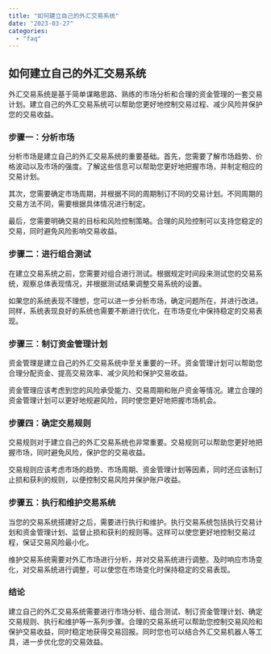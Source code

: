 ```yaml
---
title: "如何建立自己的外汇交易系统"
date: "2023-03-27"
categories: 
  - "faq"
---
```


## 如何建立自己的外汇交易系统

外汇交易系统是基于简单谋略思路、熟练的市场分析和合理的资金管理的一套交易计划。建立自己的外汇交易系统可以帮助您更好地控制交易过程、减少风险并保护您的交易收益。

### 步骤一：分析市场

分析市场是建立自己的外汇交易系统的重要基础。首先，您需要了解市场趋势、价格波动以及市场的强度。了解这些信息可以帮助您更好地把握市场，并制定相应的交易计划。

其次，您需要确定市场周期，并根据不同的周期制订不同的交易计划。不同周期的交易方法不同，需要根据具体情况进行制定。

最后，您需要明确交易的目标和风险控制策略。合理的风险控制可以支持您稳定的交易，同时避免风险影响交易收益。

### 步骤二：进行组合测试

在建立交易系统之前，您需要对组合进行测试。根据规定时间段来测试您的交易系统，观察总体表现情况，并根据测试结果调整交易系统的设置。

如果您的系统表现不理想，您可以进一步分析市场，确定问题所在，并进行改进。同样，系统表现良好的系统也需要不断进行优化，在市场变化中保持稳定的交易表现。

### 步骤三：制订资金管理计划

资金管理是建立自己的外汇交易系统中至关重要的一环。资金管理计划可以帮助您合理分配资金、提高交易效率、减少风险和保护交易收益。

资金管理应该考虑到您的风险承受能力、交易周期和账户资金等情况。建立合理的资金管理计划可以更好地规避风险，同时使您更好地把握市场机会。

### 步骤四：确定交易规则

交易规则对于建立自己的外汇交易系统也非常重要。交易规则可以帮助您更好地把握市场，同时避免风险，保护您的交易收益。

交易规则应该考虑市场的趋势、市场周期、资金管理计划等因素，同时还应该制订止损和获利的规则，以便控制交易风险并保护账户收益。

### 步骤五：执行和维护交易系统

当您的交易系统搭建好之后，需要进行执行和维护。执行交易系统包括执行交易计划和资金管理计划、监督止损和获利的规则等。这样可以使您更好地控制交易过程，保证交易风险最小化。

维护交易系统需要对外汇市场进行分析，并对交易系统进行调整。及时响应市场变化，对交易系统进行调整，可以使您在市场变化时保持稳定的交易表现。

### 结论

建立自己的外汇交易系统需要进行市场分析、组合测试、制订资金管理计划、确定交易规则、执行和维护等一系列步骤。合理的交易系统可以帮助您控制交易风险和保护交易收益，同时稳定地获得交易回报。同时您也可以结合外汇交易机器人等工具，进一步优化您的交易效益。
